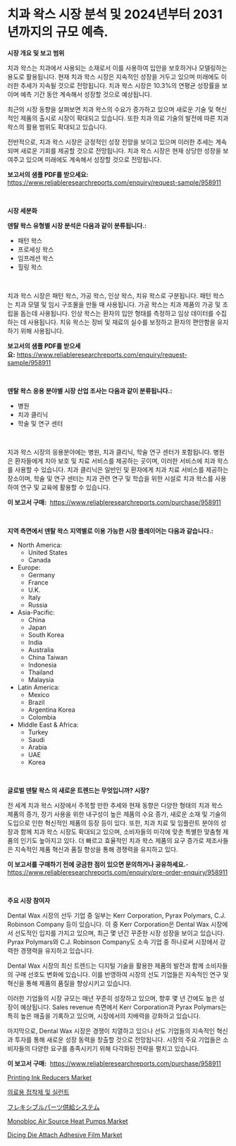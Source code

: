 <p><h1>치과 왁스 시장 분석 및 2024년부터 2031년까지의 규모 예측.</h1></p><p><strong>시장 개요 및 보고 범위</strong></p>
<p><p>치과 왁스는 치과에서 사용되는 소재로서 이를 사용하여 입안을 보호하거나 모델링하는 용도로 활용됩니다. 현재 치과 왁스 시장은 지속적인 성장을 거두고 있으며 미래에도 이러한 추세가 지속될 것으로 전망됩니다. 치과 왁스 시장은 10.3%의 연평균 성장률을 보이며 예측 기간 동안 계속해서 성장할 것으로 예상됩니다. </p><p>최근의 시장 동향을 살펴보면 치과 왁스의 수요가 증가하고 있으며 새로운 기술 및 혁신적인 제품의 출시로 시장이 확대되고 있습니다. 또한 치과 의료 기술의 발전에 따른 치과 왁스의 활용 범위도 확대되고 있습니다.</p><p>전반적으로, 치과 왁스 시장은 긍정적인 성장 전망을 보이고 있으며 이러한 추세는 계속되며 새로운 기회를 제공할 것으로 전망됩니다. 치과 왁스 시장은 현재 상당한 성장을 보여주고 있으며 미래에도 계속해서 성장할 것으로 전망됩니다.</p></p>
<p><strong>보고서의 샘플 PDF를 받으세요:</strong> <a href="https://www.reliableresearchreports.com/enquiry/request-sample/958911">https://www.reliableresearchreports.com/enquiry/request-sample/958911</a></p>
<p>&nbsp;</p>
<p><strong>시장 세분화</strong></p>
<p><strong>덴탈 왁스 유형별 시장 분석은 다음과 같이 분류됩니다.:</strong></p>
<p><ul><li>패턴 왁스</li><li>프로세싱 왁스</li><li>임프레션 왁스</li><li>힐링 왁스</li></ul></p>
<p>&nbsp;</p>
<p><p>치과 왁스 시장은 패턴 왁스, 가공 왁스, 인상 왁스, 치유 왁스로 구분됩니다. 패턴 왁스는 치과 모델 및 임시 구조물을 만들 때 사용됩니다. 가공 왁스는 치과 제품의 가공 및 조립을 돕는데 사용됩니다. 인상 왁스는 환자의 입안 형태를 측정하고 임상 데이터를 수집하는 데 사용됩니다. 치유 왁스는 장비 및 재료의 실수를 보정하고 환자의 편안함을 유지하기 위해 사용됩니다.</p></p>
<p><strong>보고서의 샘플 PDF를 받으세요:</strong>&nbsp;<a href="https://www.reliableresearchreports.com/enquiry/request-sample/958911">https://www.reliableresearchreports.com/enquiry/request-sample/958911</a></p>
<p>&nbsp;</p>
<p><strong> 덴탈 왁스 응용 분야별 시장 산업 조사는 다음과 같이 분류됩니다.:</strong></p>
<p><ul><li>병원</li><li>치과 클리닉</li><li>학술 및 연구 센터</li></ul></p>
<p>&nbsp;</p>
<p><p>치과 왁스 시장의 응용분야에는 병원, 치과 클리닉, 학술 연구 센터가 포함됩니다. 병원은 환자들에게 치아 보호 및 치료 서비스를 제공하는 곳이며, 이러한 서비스에 치과 왁스를 사용할 수 있습니다. 치과 클리닉은 일반인 및 환자에게 치과 치료 서비스를 제공하는 장소이며, 학술 및 연구 센터는 치과 관련 연구 및 학습을 위한 시설로 치과 왁스를 사용하여 연구 및 교육에 활용할 수 있습니다.</p></p>
<p><strong>이 보고서 구매:</strong>&nbsp; <a href="https://www.reliableresearchreports.com/purchase/958911">https://www.reliableresearchreports.com/purchase/958911</a></p>
<p>&nbsp;</p>
<p><strong>지역 측면에서 덴탈 왁스 지역별로 이용 가능한 시장 플레이어는 다음과 같습니다.:</strong></p>
<p><ul>
    <li>
        North America:
        <ul>
            <li>United States</li>
            <li>Canada</li>
        </ul>
    </li>
    <li>
        Europe:
        <ul>
            <li>Germany</li>
            <li>France</li>
            <li>U.K.</li>
            <li>Italy</li>
            <li>Russia</li>
        </ul>
    </li>
    <li>
        Asia-Pacific:
        <ul>
            <li>China</li>
            <li>Japan</li>
            <li>South Korea</li>
            <li>India</li>
            <li>Australia</li>
            <li>China Taiwan</li>
            <li>Indonesia</li>
            <li>Thailand</li>
            <li>Malaysia</li>
        </ul>
    </li>
    <li>
        Latin America:
        <ul>
            <li>Mexico</li>
            <li>Brazil</li>
            <li>Argentina Korea</li>
            <li>Colombia</li>
        </ul>
    </li>
    <li>
        Middle East & Africa:
        <ul>
            <li>Turkey</li>
            <li>Saudi</li>
            <li>Arabia</li>
            <li>UAE</li>
            <li>Korea</li>
        </ul>
    </li>
    </ul></p>
<p>&nbsp;</p>
<p><strong>글로벌 덴탈 왁스 의 새로운 트렌드는 무엇입니까? 시장?</strong></p>
<p><p>전 세계 치과 왁스 시장에서 주목할 만한 추세와 현재 동향은 다양한 형태의 치과 왁스 제품의 증가, 장기 사용을 위한 내구성이 높은 제품의 수요 증가, 새로운 소재 및 기술의 도입으로 인한 혁신적인 제품의 등장 등이 있다. 또한, 치과 치료 및 임플란트 분야의 성장과 함께 치과 왁스 시장도 확대되고 있으며, 소비자들의 미각에 맞춘 특별한 맞춤형 제품의 인기도 높아지고 있다. 더 빠르고 효율적인 치과 왁스 제품의 요구 증가로 제조사들은 지속적인 제품 혁신과 품질 향상을 통해 경쟁력을 유지하고 있다.</p></p>
<p><strong>이 보고서를 구매하기 전에 궁금한 점이 있으면 문의하거나 공유하세요.</strong>- <a href="https://www.reliableresearchreports.com/enquiry/pre-order-enquiry/958911">https://www.reliableresearchreports.com/enquiry/pre-order-enquiry/958911</a></p>
<p>&nbsp;</p>
<p><strong>주요 시장 참여자</strong></p>
<p><p>Dental Wax 시장의 선두 기업 중 일부는 Kerr Corporation, Pyrax Polymars, C.J. Robinson Company 등이 있습니다. 이 중 Kerr Corporation은 Dental Wax 시장에서 선도적인 입지를 가지고 있으며, 최근 몇 년간 꾸준한 시장 성장을 보이고 있습니다. Pyrax Polymars와 C.J. Robinson Company도 소속 기업 중 하나로써 시장에서 강력한 경쟁력을 유지하고 있습니다.</p><p>Dental Wax 시장의 최신 트렌드는 디지털 기술을 활용한 제품의 발전과 함께 소비자들의 구매 선호도 변화에 있습니다. 이를 반영하여 시장의 선도 기업들은 지속적인 연구 및 혁신을 통해 제품의 품질을 향상시키고 있습니다.</p><p>이러한 기업들의 시장 규모는 매년 꾸준히 성장하고 있으며, 향후 몇 년 간에도 높은 성장이 예상됩니다. Sales revenue 측면에서 Kerr Corporation과 Pyrax Polymars는 특히 높은 매출을 기록하고 있으며, 시장에서의 지배력을 강화하고 있습니다.</p><p>마지막으로, Dental Wax 시장은 경쟁이 치열하고 있으나 선도 기업들의 지속적인 혁신과 투자를 통해 새로운 성장 동력을 창출할 것으로 전망됩니다. 시장의 주요 기업들은 소비자들의 다양한 요구를 충족시키기 위해 다각화된 전략을 펼치고 있습니다.</p></p>
<p><strong>이 보고서 구매:</strong>&nbsp;&nbsp;<a href="https://www.reliableresearchreports.com/purchase/958911">https://www.reliableresearchreports.com/purchase/958911</a></p>
<p><p><a href="https://automatic-knee-4c7.notion.site/Printing-Ink-Reducers-Market-Research-Report-Provides-Critical-Insights-that-can-help-Shape-Business-091456eac4364dd49e3b1885eb8a6eaa">Printing Ink Reducers Market</a></p><p><a href="https://github.com/nuekbpymrrz5/Market-Research-Report-List-1/blob/main/8729412187168.md">의료용 접착제 및 실런트</a></p><p><a href="https://medium.com/@woodrowpfeffer1914/%E6%9F%94%E8%BB%9F%E3%81%AA%E9%83%A8%E5%93%81%E4%BE%9B%E7%B5%A6%E3%82%B7%E3%82%B9%E3%83%86%E3%83%A0%E3%81%AE%E5%B8%82%E5%A0%B4%E8%AA%BF%E6%9F%BB%E3%83%AC%E3%83%9D%E3%83%BC%E3%83%88-%E3%81%9D%E3%81%AE%E6%AD%B4%E5%8F%B2%E5%8F%8A%E3%81%B32031%E5%B9%B4%E3%81%BE%E3%81%A7%E3%81%AE%E4%BA%88%E6%B8%AC-5089471b37f7">フレキシブルパーツ供給システム</a></p><p><a href="https://issuu.com/reportprime-2/docs/monobloc-air-source-heat-pumps-market-size-2030.pp">Monobloc Air Source Heat Pumps Market</a></p><p><a href="https://view.publitas.com/reportprime-1/dicing-die-attach-adhesive-film-market-size-growing-and-forecasted-for-period-from-2024-2031-and-provides-complete-market-analysis-of-this-market/">Dicing Die Attach Adhesive Film Market</a></p></p>
